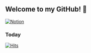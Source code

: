 ## Welcome to my GitHub! 👋

<!-- 
**Jungwoo-20/Jungwoo-20** is a ✨ _special_ ✨ repository because its `README.md` (this file) appears on your GitHub profile.

Here are some ideas to get you started:

- 🔭 I’m currently working on ...
- 🌱 I’m currently learning ...
- 👯 I’m looking to collaborate on ...
- 🤔 I’m looking for help with ...
- 💬 Ask me about ...
- 📫 How to reach me: ...
- 😄 Pronouns: ...
- ⚡ Fun fact: ...
 -->
[![Notion](https://img.shields.io/badge/Notion-000000?style=flat-square&logo=Notion&logoColor=white)](https://review-jung.notion.site/Dreams-Come-True-4c6f812263c24d8b94cb288439f25f4b)
<!-- ### Technical Stack💻
[![Python](https://img.shields.io/badge/Python-3776AB?style=flat-square&logo=Python&logoColor=black)](github.com/Jungwoo-20/TODO-List)
[![Java](https://img.shields.io/badge/Java-007396?style=flat-square&logo=Java&logoColor=black)](github.com/Jungwoo-20/TODO-List)

[![dj](https://img.shields.io/badge/Django-092E20?style=flat-square&logo=Django&logoColor=black)](github.com/Jungwoo-20/TODO-List)
[![Flask](https://img.shields.io/badge/Flask-FFFFFF?style=flat-square&logo=Flask&logoColor=black)](github.com/Jungwoo-20/TODO-List)
[![Spring](https://img.shields.io/badge/Spring-6DB33F?style=flat-square&logo=Spring&logoColor=black)](github.com/Jungwoo-20/TODO-List)
[![React](https://img.shields.io/badge/React-61DAFB?style=flat-square&logo=React&logoColor=black)](github.com/Jungwoo-20/TODO-List)

[![MySQL](https://img.shields.io/badge/MySQL-4479A1?style=flat-square&logo=MySQL&logoColor=black)](github.com/Jungwoo-20/TODO-List)
[![ELK](https://img.shields.io/badge/Elasticsearch-005571?style=flat-square&logo=Elastic&logoColor=black)](github.com/Jungwoo-20/TODO-List) -->
<!-- [![Linux](https://img.shields.io/badge/Linux-FCC624?style=flat-square&logo=Linux&logoColor=black)](github.com/Jungwoo-20/TODO-List)
[![MacOS](https://img.shields.io/badge/macOS-FFFFFF?style=flat-square&logo=macOS&logoColor=black)](github.com/Jungwoo-20/TODO-List)
[![Git](https://img.shields.io/badge/Git-F05032?style=flat-square&logo=Git&logoColor=black)](github.com/Jungwoo-20/TODO-List) -->

<!-- ### Studying📖
[![Doc](https://img.shields.io/badge/Docker-2496ED?style=flat-square&logo=Docker&logoColor=black)](github.com/Jungwoo-20/TODO-List)
[![Ku](https://img.shields.io/badge/Kubernetes-326CE5?style=flat-square&logo=Kubernetes&logoColor=black)](github.com/Jungwoo-20/TODO-List)
[![Spring](https://img.shields.io/badge/Spring-6DB33F?style=flat-square&logo=Spring&logoColor=black)](github.com/Jungwoo-20/TODO-List) -->

### Today
[![Hits](https://hits.seeyoufarm.com/api/count/incr/badge.svg?url=https%3A%2F%2Fgithub.com%2FJungwoo-20&count_bg=%2347473C&title_bg=%230076FF&icon=&icon_color=%23E7E7E7&title=hits&edge_flat=false)](https://hits.seeyoufarm.com)
